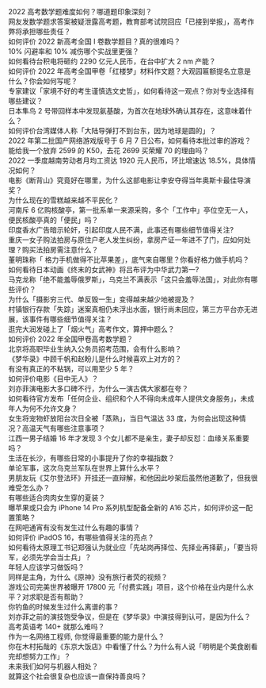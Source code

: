 2022 高考数学题难度如何？哪道题印象深刻？  
网友发数学题求答案被疑泄露高考题，教育部考试院回应「已接到举报」，高考作弊将承担哪些责任？  
如何评价 2022 新高考全国 Ⅰ 卷数学题目？真的很难吗？  
10% 闪避率和 10% 减伤哪个实战里更强？  
如何看待台积电将砸约 2290 亿元人民币，在台中扩大 2 nm 产能？  
如何评价 2022 年高考全国甲卷「红楼梦」材料作文题？大观园匾额提名立意是什么？你会如何写呢？  
专家建议「家境不好的考生谨慎选文史哲」，如何看待这一观点？你对专业选择有哪些建议？  
日本隼鸟 2 号带回样本中发现氨基酸，为首次在地球外确认其存在，这意味着什么？  
如何评价台湾媒体人称「大陆导弹打不到台东，因为地球是圆的」？  
2022 年第二批国产网络游戏版号于 6 月 7 日公布，如何看待本批过审的游戏？  
能给我一个放弃 2599 的 K50，去花 2699 买荣耀 70 的理由吗？  
2022 一季度越南劳动者月均工资达 1920 元人民币，环比增速达 18.5%，具体情况如何？  
电影《断背山》究竟好在哪里，为什么这部电影让李安夺得当年奥斯卡最佳导演奖？  
为什么现在的雪糕越来越不平民化？  
河南斥 6 亿购核酸亭，第一批系单一来源采购，多个「工作中」亭位空无一人，便民核酸亭真的「便民」吗？  
印度香水广告暗示轮奸，引起印度人民不满，此事还有哪些细节值得关注?  
重庆一女子购法拍房与原住户老人发生纠纷，拿房产证一年进不了门，应如何处理？购买法拍房需注意什么？  
董明珠称「 格力手机做得不比苹果差」，底气来自哪里？你看好格力做手机吗？  
如何看待日本动画《终末的女武神》将吕布评为中华武力第一?  
马克龙称「绝不能羞辱俄罗斯」，乌克兰不满表示「这只会羞辱法国」，对此你有哪些评价？  
为什么「摄影穷三代、单反毁一生」变得越来越少地被提及？  
村镇银行存款「失踪」迷案真相仍未浮出水面，银行尚未回应，第三方平台亦无进展，该事件有哪些细节值得关注？  
逛完大润发碰上了「烟火气」高考作文，算押中题么？  
如何评价 2022 年全国甲卷高考数学题？  
北京将高职毕业生纳入公务员招考范围，会有什么影响？  
《梦华录》中顾千帆和赵盼儿是什么时候喜欢上对方的？  
有没有真正的不粘锅，可以用至少 5 年？  
如何评价电影《目中无人》？  
刘亦菲演电影大多口碑不行，为什么一演古偶大家都在夸？  
如何看待官方发布「任何企业、组织和个人不得向未成年人提供文身服务」，未成年人为何不允许文身？  
女生将宠物虾放阳台次日全被「蒸熟」，当日气温达 33 度，为何会出现这种情况？高温天气有哪些注意事项？  
江西一男子结婚 16 年才发现 3 个女儿都不是亲生，妻子却反怼：血缘关系重要吗？  
生活在长沙，有哪些日常的小事提升了你的幸福指数？  
单论军事，这次乌克兰军队在世界上算什么水平？  
男朋友玩《艾尔登法环》开挂还一直辩解，和他因此吵架后虽然他道歉了，但我很难受怎么办？  
有哪些适合肉肉女生穿的夏装？  
曝苹果或只会为 iPhone 14 Pro 系列机型配备全新的 A16 芯片，如何评价这一配置策略？  
在网吧通宵有没有发生过什么有趣的事情？  
如何评价 iPadOS 16，有哪些值得关注的亮点？  
如何看待太原理工书记郑强认为就业应「先站岗再择位、先择业再择薪」，「要当将军，必须先学会当士兵」？  
年轻人应该学习做饭吗？  
同样是主角，为什么《原神》没有旅行者荧的视频？  
游戏公司完美世界被曝开 17800 元「付费实践」项目，这个价格在业内是什么水平？对求职是否有帮助？  
你钓鱼的时候发生过什么离谱的事？  
刘亦菲之前的演技饱受争议，但是在《梦华录》中演技得到认可，是因为什么？  
高考英语考 140+ 就那么难吗？  
作为一名网络工程师, 你觉得最重要的能力是什么？  
你在木村拓哉的《东京大饭店》中看懂了什么？为什么有人说「明明是个美食剧看完却想努力工作」？  
未来我们如何与机器人相处？  
就算这个社会很复杂也应该一直保持善良吗？  
